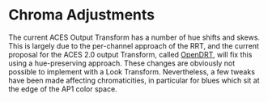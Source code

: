 # Chroma Adjustments

The current ACES Output Transform has a number of hue shifts and skews. This is largely due to the per-channel approach of the RRT, and the current proposal for the ACES 2.0 output Transform, called [OpenDRT](https://github.com/jedypod/open-display-transform), will fix this using a hue-preserving approach. These changes are obviously not possible to implement with a Look Transform. Nevertheless, a few tweaks have been made affecting chromaticities, in particular for blues which sit at the edge of the AP1 color space. 


